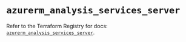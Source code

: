 # `azurerm_analysis_services_server`

Refer to the Terraform Registry for docs: [`azurerm_analysis_services_server`](https://registry.terraform.io/providers/hashicorp/azurerm/3.104.0/docs/resources/analysis_services_server).
